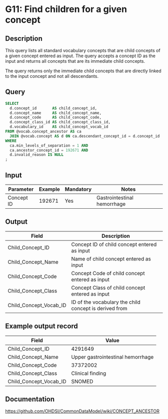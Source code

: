 <!---
Group:general
Name:G11 Find children for a given concept
Author:Patrick Ryan
CDM Version: 5.3
-->

# G11: Find children for a given concept

## Description
This query lists all standard vocabulary concepts that are child concepts of a given concept entered as input. The query accepts a concept ID as the input and returns all concepts that are its immediate child concepts.

The query returns only the immediate child concepts that are directly linked to the input concept and not all descendants.

## Query
```sql
SELECT
  d.concept_id       AS child_concept_id,
  d.concept_name     AS child_concept_name,
  d.concept_code     AS child_concept_code,
  d.concept_class_id AS child_concept_class_id,
  d.vocabulary_id    AS child_concept_vocab_id
FROM @vocab.concept_ancestor AS ca
  JOIN @vocab.concept AS d ON ca.descendant_concept_id = d.concept_id
WHERE
  ca.min_levels_of_separation = 1 AND
  ca.ancestor_concept_id = 192671 AND
  d.invalid_reason IS NULL
;
```

## Input


| Parameter   | Example  | Mandatory | Notes                       |
| ----------  | -------  | --------- | --------------------------- |
| Concept ID  | 192671   | Yes       | Gastrointestinal hemorrhage |

## Output

| Field                  | Description                                            |
| ---------------------- | ------------------------------------------------------ |
| Child_Concept_ID       | Concept ID of child concept entered as input           |
| Child_Concept_Name     | Name of child concept entered as input                 |
| Child_Concept_Code     | Concept Code of child concept entered as input         |
| Child_Concept_Class    | Concept Class of child concept entered as input        |
| Child_Concept_Vocab_ID | ID of the vocabulary the child concept is derived from |

## Example output record

| Field                   | Value                             |
| ----------------------- | --------------------------------- |
|  Child_Concept_ID       | 4291649                           |
|  Child_Concept_Name     | Upper gastrointestinal hemorrhage |
|  Child_Concept_Code     | 37372002                          |
|  Child_Concept_Class    | Clinical finding                  |
|  Child_Concept_Vocab_ID | SNOMED                            |

## Documentation
https://github.com/OHDSI/CommonDataModel/wiki/CONCEPT_ANCESTOR
